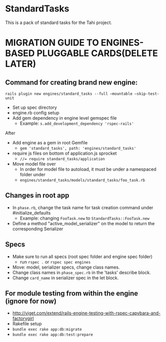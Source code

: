 StandardTasks
=============

This is a pack of standard tasks for the Tahi project.


MIGRATION GUIDE TO ENGINES-BASED PLUGGABLE CARDS(DELETE LATER)
==============================================================

Command for creating brand new engine:
---------------------------------------
`rails plugin new engines/standard_tasks --full —mountable —skip-test-unit`
- Set up spec directory
- engine.rb config setup
- Add gem dependency in engine level gemspec file
  - Example: `s.add_development_dependency 'rspec-rails'`

After
- Add engine as a gem in root Gemfile
  - `gem 'standard_tasks', path: 'engines/standard_tasks'`
- require js files on bottom of application.js sprocket
  - `//= require standard_tasks/application`
- Move model file over
  - In order for model file to autoload, it must be under a namespaced folder under
  - `engines/standard_tasks/models/standard_tasks/foo_task.rb`

Changes in root app
-------------------
- In `phase.rb`, change the task name for task creation command under #initialize_defaults
  - Example: changing `FooTask.new` to `StandardTasks::FooTask.new`
- Define a method "active_model_serializer" on the model to return the corresponding Serializer

Specs
------
- Make sure to run all specs (root spec folder and engine spec folder)
  - run `rspec .` or `rspec spec engines`
- Move: model, serializer specs, change class names.
- Change class names in `phase_spec.rb` in the 'tasks' describe block.
- Change `card_name` in serializer spec in the let block.

For module testing from within the engine (ignore for now)
----------------------------------------------------------
- http://viget.com/extend/rails-engine-testing-with-rspec-capybara-and-factorygirl
- Rakefile setup
- `bundle exec rake app:db:migrate`
- `bundle exec rake app:db:test:prepare`
